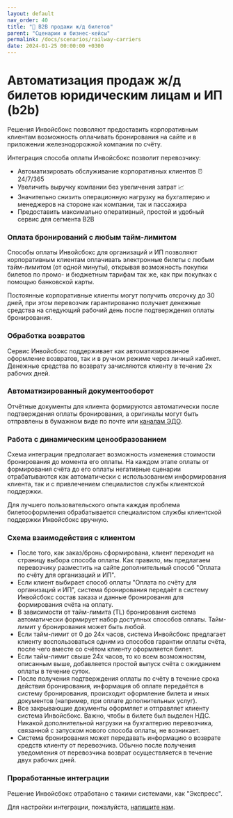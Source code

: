 ```yaml
---
layout: default
nav_order: 40
title: "🚆 B2B продажи ж/д билетов"
parent: "Сценарии и бизнес-кейсы"
permalink: /docs/scenarios/railway-carriers
date: 2024-01-25 00:00:00 +0300
---
```


# Автоматизация продаж ж/д билетов юридическим лицам и ИП (b2b)

Решения Инвойсбокс позволяют предоставить корпоративным клиентам возможность оплачивать бронирования
на сайте и в приложении железнодорожной компании по счёту.

Интеграция способа оплаты Инвойсбокс позволит перевозчику:
- Автоматизировать обслуживание корпоративных клиентов ⏰ 24/7/365
- Увеличить выручку компании без увеличения затрат 📈
- Значительно снизить операционную нагрузку на бухгалтерию и менеджеров на стороне как компании, так и пассажира
- Предоставить максимально оперативный, простой и удобный сервис для сегмента B2B

### Оплата бронирований с любым тайм-лимитом

Способы оплаты Инвойсбокс для организаций и ИП позволяют корпоративным клиентам оплачивать электронные
билеты с любым тайм-лимитом (от одной минуты), открывая возможность покупки билетов по промо- и бюджетным тарифам
так же, как при покупках с помощью банковской карты.

Постоянные корпоративные клиенты могут получить отсрочку до 30 дней, при этом перевозчик гарантированно
получает денежные средства на следующий рабочий день после подтверждения оплаты бронирования.

### Обработка возвратов

Сервис Инвойсбокс поддерживает как автоматизированное оформление возвратов, так и в ручном режиме через
личный кабинет. Денежные средства по возврату зачисляются клиенту в течение 2х рабочих дней.

### Автоматизированный документооборот

Отчётные документы для клиента формируются автоматически после подтверждения оплаты бронирования, а оригиналы
могут быть отправлены в бумажном виде по почте или [каналам ЭДО](/docs/merchant/document-flow/).

### Работа с динамическим ценообразованием

Схема интеграции предполагает возможность изменения стоимости бронирования до момента его оплаты. На каждом этапе
оплаты от формирования счёта до его оплаты негативные сценарии отрабатываются как автоматически с использованием
информирования клиента, так и с привлечением специалистов службы клиентской поддержки.

Для лучшего пользовательского опыта каждая проблема билетооформления обрабатывается специалистом службы клиентской
поддержки Инвойсбокс вручную.

### Схема взаимодействия с клиентом

- После того, как заказ/бронь сформирована, клиент переходит на страницу выбора способа оплаты. Как правило, мы
предлагаем перевозчику разместить на сайте дополнительный способ "Оплата по счёту для организаций и ИП".
- Если клиент выбирает способ оплаты "Оплата по счёту для организаций и ИП", система бронирования передаёт в систему
Инвойсбокс состав заказа и данные бронирования для формирования счёта на оплату.
- В зависимости от тайм-лимита (TL) бронирования система автоматически формирует набор доступных способов оплаты.
Тайм-лимит у бронирования может быть любой.
- Если тайм-лимит от 0 до 24х часов, система Инвойсбокс предлагает клиенту воспользоваться одним из способов гарантии оплаты
счёта, после чего вместе со счётом клиенту оформляется билет.
- Если тайм-лимит свыше 24х часов, то ко всем возможностям, описанным выше, добавляется простой выпуск счёта с ожиданием
оплаты в течение суток.
- После получения подтверждения оплаты по счёту в течение срока действия бронирования, информация об оплате передаётся
в систему бронирования, происходит оформление билета и иных документов (например, при оплате дополнительных услуг).
- Все закрывающие документы оформляет и отправляет клиенту система Инвойсбокс. Важно, чтобы в билете был
выделен НДС. Никакой дополнительной нагрузки на бухгалтерию перевозчика, связанной с запуском нового способа оплаты, не возникает.
- Система бронирования может передавать информацию о возврате средств клиенту от перевозчика. Обычно после получения
уведомления от перевозчика возврат осуществляется в течение двух рабочих дней.

### Проработанные интеграции

Решение Инвойсбокс отработано с такими системами, как "Экспресс".

Для настройки интеграции, пожалуйста, [напишите нам](https://www.invoicebox.ru/ru/contacts/feedback.html).

